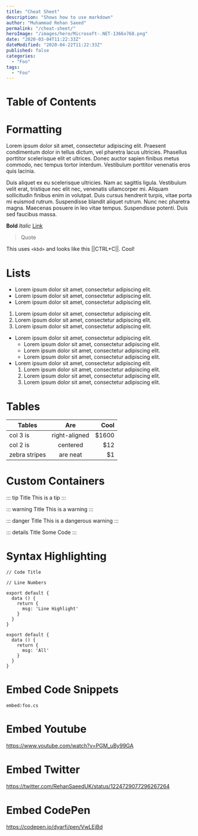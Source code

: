 ```yaml
---
title: "Cheat Sheet"
description: "Shows how to use markdown"
author: "Muhammad Rehan Saeed"
permalink: "/cheat-sheet/"
heroImage: "/images/hero/Microsoft-.NET-1366x768.png"
date: "2020-03-04T11:22:33Z"
dateModified: "2020-04-22T11:22:33Z"
published: false
categories:
  - "Foo"
tags:
  - "Foo"
---
```


# Table of Contents

# Formatting

Lorem ipsum dolor sit amet, consectetur adipiscing elit. Praesent condimentum dolor in tellus dictum, vel pharetra lacus ultricies. Phasellus porttitor scelerisque elit et ultrices. Donec auctor sapien finibus metus commodo, nec tempus tortor interdum. Vestibulum porttitor venenatis eros quis lacinia.

Duis aliquet ex eu scelerisque ultricies. Nam ac sagittis ligula. Vestibulum velit erat, tristique nec elit nec, venenatis ullamcorper mi. Aliquam sollicitudin finibus enim in volutpat. Duis cursus hendrerit turpis, vitae porta mi euismod rutrum. Suspendisse blandit aliquet rutrum. Nunc nec pharetra magna. Maecenas posuere in leo vitae tempus. Suspendisse potenti. Duis sed faucibus massa.

**Bold** *Italic* [Link](https://example.com)

> Quote

This uses `<kbd>` and looks like this ||CTRL+C||. Cool!

# Lists

- Lorem ipsum dolor sit amet, consectetur adipiscing elit.
- Lorem ipsum dolor sit amet, consectetur adipiscing elit.
- Lorem ipsum dolor sit amet, consectetur adipiscing elit.

1. Lorem ipsum dolor sit amet, consectetur adipiscing elit.
2. Lorem ipsum dolor sit amet, consectetur adipiscing elit.
3. Lorem ipsum dolor sit amet, consectetur adipiscing elit.

- Lorem ipsum dolor sit amet, consectetur adipiscing elit.
  - Lorem ipsum dolor sit amet, consectetur adipiscing elit.
  - Lorem ipsum dolor sit amet, consectetur adipiscing elit.
  - Lorem ipsum dolor sit amet, consectetur adipiscing elit.
- Lorem ipsum dolor sit amet, consectetur adipiscing elit.
  1. Lorem ipsum dolor sit amet, consectetur adipiscing elit.
  2. Lorem ipsum dolor sit amet, consectetur adipiscing elit.
  3. Lorem ipsum dolor sit amet, consectetur adipiscing elit.

# Tables

| Tables        | Are           | Cool  |
| ------------- |:-------------:| -----:|
| col 3 is      | right-aligned | $1600 |
| col 2 is      | centered      |   $12 |
| zebra stripes | are neat      |    $1 |

# Custom Containers

::: tip Title
This is a tip
:::

::: warning Title
This is a warning
:::

::: danger Title
This is a dangerous warning
:::

::: details Title
Some Code
:::

# Syntax Highlighting

```js{codeTitle: "Code Title Code Title"}
// Code Title
```

```js{numberLines: true}
// Line Numbers
```

```js{2,4-5}
export default {
  data () {
    return {
      msg: 'Line Highlight'
    }
  }
}
```

```js{codeTitle: "Code Title Code Title"}{numberLines: true}{2,4-5}
export default {
  data () {
    return {
      msg: 'All'
    }
  }
}
```

# Embed Code Snippets

`embed:foo.cs`

# Embed Youtube

https://www.youtube.com/watch?v=PGM_uBy99GA

# Embed Twitter

https://twitter.com/RehanSaeedUK/status/1224729077296267264

# Embed CodePen

https://codepen.io/dyarfi/pen/VwLEjBd

